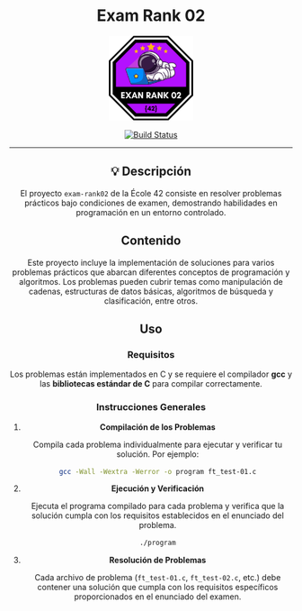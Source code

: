 <div align="center">
<h1>Exam Rank 02</h1>
<img src="https://raw.githubusercontent.com/gusgonza42/my-utils-gusgonza/main/ft_badges_42/badge_02_exam_rank_02_500px.png" style="width: 150px; height: 150px;">

[![Build Status](https://img.shields.io/static/v1?label=Build%20Status&message=started&color=yellow)](https://github.com/gusgonza42/exam-rank02)


- - -

## 💡 Descripción

El proyecto `exam-rank02` de la École 42 consiste en resolver problemas prácticos bajo condiciones de examen, demostrando habilidades en programación en un entorno controlado.

## Contenido

Este proyecto incluye la implementación de soluciones para varios problemas prácticos que abarcan diferentes conceptos de programación y algoritmos. Los problemas pueden cubrir temas como manipulación de cadenas, estructuras de datos básicas, algoritmos de búsqueda y clasificación, entre otros.

## Uso

### Requisitos

Los problemas están implementados en C y se requiere el compilador **gcc** y las **bibliotecas estándar de C** para compilar correctamente.

### Instrucciones Generales

1. **Compilación de los Problemas**

   Compila cada problema individualmente para ejecutar y verificar tu solución. Por ejemplo:

   ```bash
   gcc -Wall -Wextra -Werror -o program ft_test-01.c
   ```

2. **Ejecución y Verificación**

   Ejecuta el programa compilado para cada problema y verifica que la solución cumpla con los requisitos establecidos en el enunciado del problema.

   ```bash
   ./program
   ```

3. **Resolución de Problemas**

   Cada archivo de problema (`ft_test-01.c`, `ft_test-02.c`, etc.) debe contener una solución que cumpla con los requisitos específicos proporcionados en el enunciado del examen.


